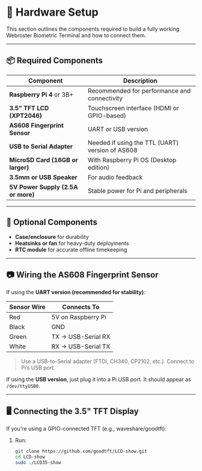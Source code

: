 # 🔧 Hardware Setup

This section outlines the components required to build a fully working Webroster Biometric Terminal and how to connect them.

---

## 📦 Required Components

| Component                         | Description                                      |
|----------------------------------|---------------------------------------------------|
| **Raspberry Pi 4** or 3B+        | Recommended for performance and connectivity      |
| **3.5" TFT LCD (XPT2046)**       | Touchscreen interface (HDMI or GPIO-based)        |
| **AS608 Fingerprint Sensor**     | UART or USB version                               |
| **USB to Serial Adapter**        | Needed if using the TTL (UART) version of AS608   |
| **MicroSD Card (16GB or larger)**| With Raspberry Pi OS (Desktop edition)            |
| **3.5mm or USB Speaker**         | For audio feedback                                |
| **5V Power Supply (2.5A or more)**| Stable power for Pi and peripherals              |

---

## 🧪 Optional Components

- **Case/enclosure** for durability
- **Heatsinks or fan** for heavy-duty deployments
- **RTC module** for accurate offline timekeeping

---

## 📷 Wiring the AS608 Fingerprint Sensor

If using the **UART version (recommended for stability)**:

| Sensor Wire | Connects To         |
|-------------|---------------------|
| Red         | 5V on Raspberry Pi  |
| Black       | GND                 |
| Green       | TX → USB-Serial RX  |
| White       | RX → USB-Serial TX  |

> Use a USB-to-Serial adapter (FTDI, CH340, CP2102, etc.). Connect to Pi’s USB port.

If using the **USB version**, just plug it into a Pi USB port. It should appear as `/dev/ttyUSB0`.

---

## 🖥️ Connecting the 3.5" TFT Display

If you're using a GPIO-connected TFT (e.g., waveshare/goodtft):

1. Run:
   ```bash
   git clone https://github.com/goodtft/LCD-show.git
   cd LCD-show
   sudo ./LCD35-show
